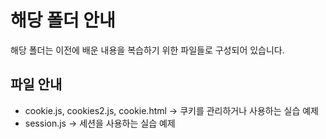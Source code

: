 # 해당 폴더 안내

해당 폴더는 이전에 배운 내용을 복습하기 위한 파일들로 구성되어 있습니다.
## 파일 안내
* cookie.js, cookies2.js, cookie.html -> 쿠키를 관리하거나 사용하는 실습 예제
* session.js -> 세션을 사용하는 실습 예제